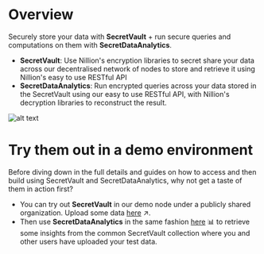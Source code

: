 # Overview

Securely store your data with **SecretVault** + run secure queries and computations on them with **SecretDataAnalytics**.

- **SecretVault**: Use Nillion's encryption libraries to secret share your data across our decentralised network of nodes to store and retrieve it using Nillion's easy to use RESTful API
- **SecretDataAnalytics**: Run encrypted queries across your data stored in the SecretVault using our easy to use RESTful API, with Nillion's decryption libraries to reconstruct the result.

![alt text](/img/nildb_diagram.png)

# Try them out in a demo environment

Before diving down in the full details and guides on how to access and then build using SecretVault and SecretDataAnalytics, why not get a taste of them in action first?

- You can try out **SecretVault** in our demo node under a publicly shared organization. Upload some data [here](../../api/nildb/upload-data-to-the-specified-schema-collection) :arrow_upper_right:.
- Then use **SecretDataAnalytics** in the same fashion [here](../../api/nildb/execute-the-specified-query) :bar_chart: to retrieve some insights from the common SecretVault collection where you and other users have uploaded your test data.
